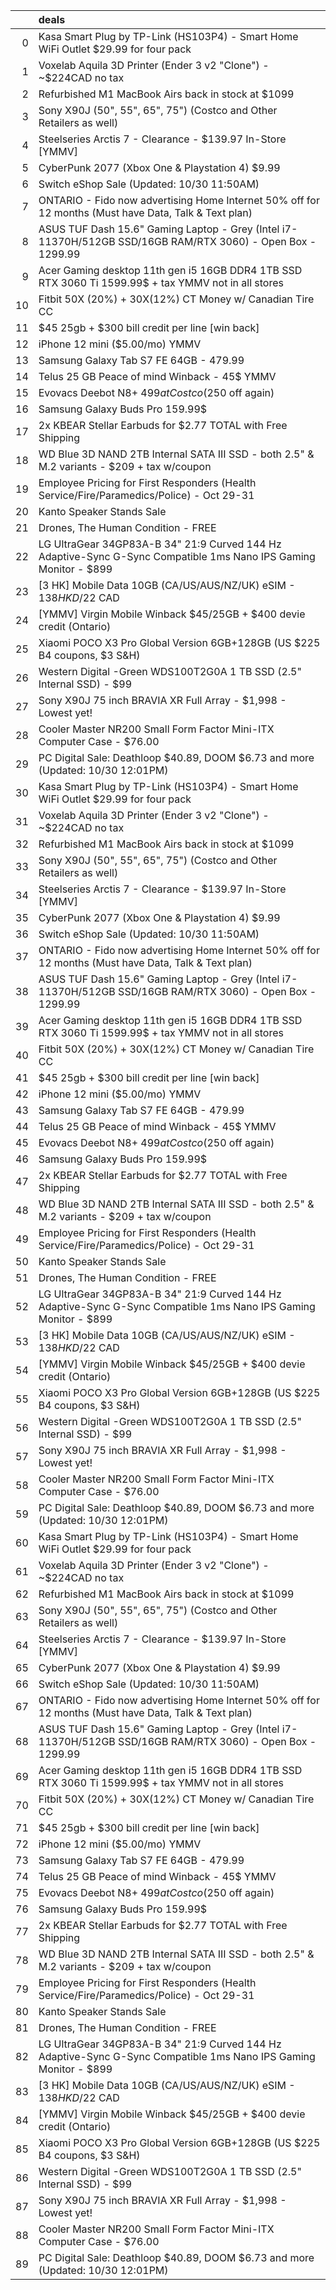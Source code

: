 |    | deals                                                                                                            |
|---:|:-----------------------------------------------------------------------------------------------------------------|
|  0 | Kasa Smart Plug by TP-Link (HS103P4) - Smart Home WiFi Outlet $29.99 for four pack                               |
|  1 | Voxelab Aquila 3D Printer (Ender 3 v2 "Clone") - ~$224CAD no tax                                                 |
|  2 | Refurbished M1 MacBook Airs back in stock at $1099                                                               |
|  3 | Sony X90J (50", 55", 65", 75") (Costco and Other Retailers as well)                                              |
|  4 | Steelseries Arctis 7 - Clearance - $139.97 In-Store [YMMV]                                                       |
|  5 | CyberPunk 2077 (Xbox One & Playstation 4) $9.99                                                                  |
|  6 | Switch eShop Sale (Updated: 10/30 11:50AM)                                                                       |
|  7 | ONTARIO - Fido now advertising Home Internet 50% off for 12 months (Must have Data, Talk & Text plan)            |
|  8 | ASUS TUF Dash 15.6" Gaming Laptop - Grey (Intel i7-11370H/512GB SSD/16GB RAM/RTX 3060) - Open Box - 1299.99      |
|  9 | Acer Gaming desktop 11th gen i5 16GB DDR4 1TB SSD RTX 3060 Ti 1599.99$ + tax YMMV not in all stores              |
| 10 | Fitbit 50X (20%) + 30X(12%) CT Money w/ Canadian Tire CC                                                         |
| 11 | $45 25gb + $300 bill credit per line [win back]                                                                  |
| 12 | iPhone 12 mini ($5.00/mo) YMMV                                                                                   |
| 13 | Samsung Galaxy Tab S7 FE 64GB - 479.99                                                                           |
| 14 | Telus 25 GB Peace of mind Winback - 45$ YMMV                                                                     |
| 15 | Evovacs Deebot N8+ $499 at Costco ($250 off again)                                                               |
| 16 | Samsung Galaxy Buds Pro 159.99$                                                                                  |
| 17 | 2x KBEAR Stellar Earbuds for $2.77 TOTAL with Free Shipping                                                      |
| 18 | WD Blue 3D NAND 2TB Internal SATA III SSD - both 2.5" & M.2 variants - $209 + tax w/coupon                       |
| 19 | Employee Pricing for First Responders (Health Service/Fire/Paramedics/Police) - Oct 29-31                        |
| 20 | Kanto Speaker Stands Sale                                                                                        |
| 21 | Drones, The Human Condition - FREE                                                                               |
| 22 | LG UltraGear 34GP83A-B 34" 21:9 Curved 144 Hz Adaptive-Sync G-Sync Compatible 1ms Nano IPS Gaming Monitor - $899 |
| 23 | [3 HK] Mobile Data 10GB (CA/US/AUS/NZ/UK) eSIM - $138 HKD/$22 CAD                                                |
| 24 | [YMMV] Virgin Mobile Winback $45/25GB + $400 devie credit (Ontario)                                              |
| 25 | Xiaomi POCO X3 Pro Global Version 6GB+128GB (US $225 B4 coupons, $3 S&H)                                         |
| 26 | Western Digital -Green WDS100T2G0A 1 TB SSD (2.5" Internal SSD) - $99                                            |
| 27 | Sony X90J 75 inch BRAVIA XR Full Array - $1,998 - Lowest yet!                                                    |
| 28 | Cooler Master NR200 Small Form Factor Mini-ITX Computer Case - $76.00                                            |
| 29 | PC Digital Sale: Deathloop $40.89, DOOM $6.73 and more (Updated: 10/30 12:01PM)                                  |
| 30 | Kasa Smart Plug by TP-Link (HS103P4) - Smart Home WiFi Outlet $29.99 for four pack                               |
| 31 | Voxelab Aquila 3D Printer (Ender 3 v2 "Clone") - ~$224CAD no tax                                                 |
| 32 | Refurbished M1 MacBook Airs back in stock at $1099                                                               |
| 33 | Sony X90J (50", 55", 65", 75") (Costco and Other Retailers as well)                                              |
| 34 | Steelseries Arctis 7 - Clearance - $139.97 In-Store [YMMV]                                                       |
| 35 | CyberPunk 2077 (Xbox One & Playstation 4) $9.99                                                                  |
| 36 | Switch eShop Sale (Updated: 10/30 11:50AM)                                                                       |
| 37 | ONTARIO - Fido now advertising Home Internet 50% off for 12 months (Must have Data, Talk & Text plan)            |
| 38 | ASUS TUF Dash 15.6" Gaming Laptop - Grey (Intel i7-11370H/512GB SSD/16GB RAM/RTX 3060) - Open Box - 1299.99      |
| 39 | Acer Gaming desktop 11th gen i5 16GB DDR4 1TB SSD RTX 3060 Ti 1599.99$ + tax YMMV not in all stores              |
| 40 | Fitbit 50X (20%) + 30X(12%) CT Money w/ Canadian Tire CC                                                         |
| 41 | $45 25gb + $300 bill credit per line [win back]                                                                  |
| 42 | iPhone 12 mini ($5.00/mo) YMMV                                                                                   |
| 43 | Samsung Galaxy Tab S7 FE 64GB - 479.99                                                                           |
| 44 | Telus 25 GB Peace of mind Winback - 45$ YMMV                                                                     |
| 45 | Evovacs Deebot N8+ $499 at Costco ($250 off again)                                                               |
| 46 | Samsung Galaxy Buds Pro 159.99$                                                                                  |
| 47 | 2x KBEAR Stellar Earbuds for $2.77 TOTAL with Free Shipping                                                      |
| 48 | WD Blue 3D NAND 2TB Internal SATA III SSD - both 2.5" & M.2 variants - $209 + tax w/coupon                       |
| 49 | Employee Pricing for First Responders (Health Service/Fire/Paramedics/Police) - Oct 29-31                        |
| 50 | Kanto Speaker Stands Sale                                                                                        |
| 51 | Drones, The Human Condition - FREE                                                                               |
| 52 | LG UltraGear 34GP83A-B 34" 21:9 Curved 144 Hz Adaptive-Sync G-Sync Compatible 1ms Nano IPS Gaming Monitor - $899 |
| 53 | [3 HK] Mobile Data 10GB (CA/US/AUS/NZ/UK) eSIM - $138 HKD/$22 CAD                                                |
| 54 | [YMMV] Virgin Mobile Winback $45/25GB + $400 devie credit (Ontario)                                              |
| 55 | Xiaomi POCO X3 Pro Global Version 6GB+128GB (US $225 B4 coupons, $3 S&H)                                         |
| 56 | Western Digital -Green WDS100T2G0A 1 TB SSD (2.5" Internal SSD) - $99                                            |
| 57 | Sony X90J 75 inch BRAVIA XR Full Array - $1,998 - Lowest yet!                                                    |
| 58 | Cooler Master NR200 Small Form Factor Mini-ITX Computer Case - $76.00                                            |
| 59 | PC Digital Sale: Deathloop $40.89, DOOM $6.73 and more (Updated: 10/30 12:01PM)                                  |
| 60 | Kasa Smart Plug by TP-Link (HS103P4) - Smart Home WiFi Outlet $29.99 for four pack                               |
| 61 | Voxelab Aquila 3D Printer (Ender 3 v2 "Clone") - ~$224CAD no tax                                                 |
| 62 | Refurbished M1 MacBook Airs back in stock at $1099                                                               |
| 63 | Sony X90J (50", 55", 65", 75") (Costco and Other Retailers as well)                                              |
| 64 | Steelseries Arctis 7 - Clearance - $139.97 In-Store [YMMV]                                                       |
| 65 | CyberPunk 2077 (Xbox One & Playstation 4) $9.99                                                                  |
| 66 | Switch eShop Sale (Updated: 10/30 11:50AM)                                                                       |
| 67 | ONTARIO - Fido now advertising Home Internet 50% off for 12 months (Must have Data, Talk & Text plan)            |
| 68 | ASUS TUF Dash 15.6" Gaming Laptop - Grey (Intel i7-11370H/512GB SSD/16GB RAM/RTX 3060) - Open Box - 1299.99      |
| 69 | Acer Gaming desktop 11th gen i5 16GB DDR4 1TB SSD RTX 3060 Ti 1599.99$ + tax YMMV not in all stores              |
| 70 | Fitbit 50X (20%) + 30X(12%) CT Money w/ Canadian Tire CC                                                         |
| 71 | $45 25gb + $300 bill credit per line [win back]                                                                  |
| 72 | iPhone 12 mini ($5.00/mo) YMMV                                                                                   |
| 73 | Samsung Galaxy Tab S7 FE 64GB - 479.99                                                                           |
| 74 | Telus 25 GB Peace of mind Winback - 45$ YMMV                                                                     |
| 75 | Evovacs Deebot N8+ $499 at Costco ($250 off again)                                                               |
| 76 | Samsung Galaxy Buds Pro 159.99$                                                                                  |
| 77 | 2x KBEAR Stellar Earbuds for $2.77 TOTAL with Free Shipping                                                      |
| 78 | WD Blue 3D NAND 2TB Internal SATA III SSD - both 2.5" & M.2 variants - $209 + tax w/coupon                       |
| 79 | Employee Pricing for First Responders (Health Service/Fire/Paramedics/Police) - Oct 29-31                        |
| 80 | Kanto Speaker Stands Sale                                                                                        |
| 81 | Drones, The Human Condition - FREE                                                                               |
| 82 | LG UltraGear 34GP83A-B 34" 21:9 Curved 144 Hz Adaptive-Sync G-Sync Compatible 1ms Nano IPS Gaming Monitor - $899 |
| 83 | [3 HK] Mobile Data 10GB (CA/US/AUS/NZ/UK) eSIM - $138 HKD/$22 CAD                                                |
| 84 | [YMMV] Virgin Mobile Winback $45/25GB + $400 devie credit (Ontario)                                              |
| 85 | Xiaomi POCO X3 Pro Global Version 6GB+128GB (US $225 B4 coupons, $3 S&H)                                         |
| 86 | Western Digital -Green WDS100T2G0A 1 TB SSD (2.5" Internal SSD) - $99                                            |
| 87 | Sony X90J 75 inch BRAVIA XR Full Array - $1,998 - Lowest yet!                                                    |
| 88 | Cooler Master NR200 Small Form Factor Mini-ITX Computer Case - $76.00                                            |
| 89 | PC Digital Sale: Deathloop $40.89, DOOM $6.73 and more (Updated: 10/30 12:01PM)                                  |
